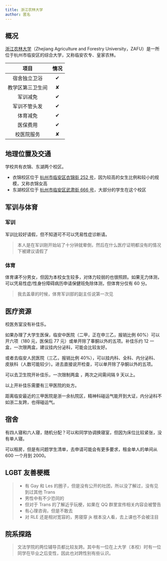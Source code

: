 ```yaml
---
title: 浙江农林大学
author: 匿名
---
```


## 概况

[浙江农林大学](https://www.zafu.edu.cn)（Zhejiang Agriculture and Forestry University，ZAFU）是一所位于杭州市临安区的综合大学，又称临安农专、皇家农林。

|项目|情况|
|:---:|:---:|
|宿舍独立卫浴|✔|
|教学区第三卫生间|✘|
|军训减免|✔|
|军训不管头发|✔|
|体育减免|✔|
|医保费用|✔|
|校医院服务|✘|

## 地理位置及交通

学校共有衣锦、东湖两个校区。

- 衣锦校区位于 [杭州市临安区衣锦街 252 号](https://www.amap.com/place/B023B06XPX)，因为较高的女生比例和较小的规模，又称衣锦女高
- 东湖校区位于 [杭州市临安区武肃街 666 号](https://www.amap.com/place/B023B07KSJ)，大部分的学生在这个校区

## 军训与体育

### 军训

军训比较好请假，但不知道可不可以凭易性症诊断请。

> 本人是在军训刚开始站了十分钟就晕倒，然后在什么医疗证明都没有的情况下被建议请假了

### 体育

体育课不分男女，但因为本校女生较多，对体力较弱的也很照顾。如果无力体测，可以凭易性症/性身份障碍病历申请保健班免除体测，但体育分仅有 60 分。

> 我去盖章的时候，体育军训部的副主任说第一次见

## 医疗资源

校医务室没有补佳乐。

如果办理了大学生医保，临安中医院（二甲，正在申三乙，报销比例 60%）可以开六项（180 元，医保后 77 元）或单开除了睾酮以外的五项。补佳乐约 12 一盒，一次限两盒，建议挂内分泌科，可能会比较友好。

或者去临安人民医院（三乙，报销比例 40%），可以挂内科、全科、内分泌科、皮肤科（人数可能较少）。进去直接说开检查，可以单开除了孕酮以外的五项。

可以去卫生院开补佳乐，一次限制两盒 ，两次之间需间隔 9 天以上。

以上开补佳乐需要有三甲医院的处方。

距离临安最近的三甲医院是浙一余杭院区，精神科碰运气能开到大证，内分泌科不如浙二友跨，也得碰运气。

## 宿舍

有四人寝和六人寝，随机分配？可以和同学协调换寝室，但因为床位比较紧张，没有单人寝。

可以租房，但是有问题学生清单，去申请可能会有更多要求，租金单人的单间从 600 一个月到 2000。

## LGBT 友善梗概

> - 有 Gay 和 Les 的圈子，但是没有公开的社团，所以没了解过，没有见到过其他 Trans
> - 男性中有不少恐同的
> - 但对于 Trans 的了解近乎玩梗，如果在 QQ 群里宣传相关内容会被警告
> - 有心理咨询，但是不敢去
> - 对 RLE 还是相对宽容的，男寝穿 jk 根本没人看，去上课也不会被注目

## 院系探路

> 文法学院的两位辅导员都比较友跨。其中有一位在上大学（本校）时有一位同学在毕业之后变性，因此也对跨性别有些认识。
